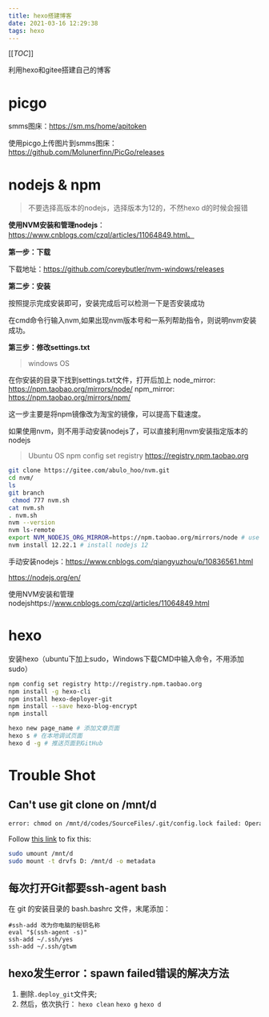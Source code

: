 ```yaml
---
title: hexo搭建博客
date: 2021-03-16 12:29:38
tags: hexo
---
```




[[_TOC_]]



利用hexo和gitee搭建自己的博客

<!--more-->

# picgo

smms图床：https://sm.ms/home/apitoken

使用picgo上传图片到smms图床：https://github.com/Molunerfinn/PicGo/releases

# nodejs & npm

> 不要选择高版本的nodejs，选择版本为12的，不然hexo d的时候会报错

**使用NVM安装和管理nodejs**：https://www.cnblogs.com/czql/articles/11064849.html。

**第一步：下载**

下载地址：https://github.com/coreybutler/nvm-windows/releases

**第二步：安装**

按照提示完成安装即可，安装完成后可以检测一下是否安装成功

在cmd命令行输入nvm,如果出现nvm版本号和一系列帮助指令，则说明nvm安装成功。

**第三步：修改settings.txt**

> windows OS

在你安装的目录下找到settings.txt文件，打开后加上 
node_mirror: https://npm.taobao.org/mirrors/node/ 
npm_mirror: https://npm.taobao.org/mirrors/npm/

这一步主要是将npm镜像改为淘宝的镜像，可以提高下载速度。

如果使用nvm，则不用手动安装nodejs了，可以直接利用nvm安装指定版本的nodejs
> Ubuntu OS
 npm config set registry https://registry.npm.taobao.org


```bash
git clone https://gitee.com/abulo_hoo/nvm.git
cd nvm/
ls
git branch
 chmod 777 nvm.sh
cat nvm.sh
. nvm.sh
nvm --version
nvm ls-remote
export NVM_NODEJS_ORG_MIRROR=https://npm.taobao.org/mirrors/node # use ali repo
nvm install 12.22.1 # install nodejs 12
```


手动安装nodejs：https://www.cnblogs.com/qiangyuzhou/p/10836561.html

https://nodejs.org/en/

使用NVM安装和管理nodejshttps://www.cnblogs.com/czql/articles/11064849.html

# hexo

安装hexo（ubuntu下加上sudo，Windows下载CMD中输入命令，不用添加sudo）

```bash
npm config set registry http://registry.npm.taobao.org 
npm install -g hexo-cli 
npm install hexo-deployer-git
npm install --save hexo-blog-encrypt
npm install 

hexo new page_name # 添加文章页面
hexo s # 在本地调试页面
hexo d -g # 推送页面到GitHub
```

# Trouble Shot

## Can't use git clone on /mnt/d
```bash
error: chmod on /mnt/d/codes/SourceFiles/.git/config.lock failed: Operation not permitted
```
Follow [this link](https://askubuntu.com/questions/1115564/wsl-ubuntu-distro-how-to-solve-operation-not-permitted-on-cloning-repository) to fix this:
```bash
sudo umount /mnt/d
sudo mount -t drvfs D: /mnt/d -o metadata
```

## 每次打开Git都要ssh-agent bash

在 git 的安装目录的 bash.bashrc 文件，末尾添加：

```
#ssh-add 改为你电脑的秘钥名称
eval "$(ssh-agent -s)"
ssh-add ~/.ssh/yes
ssh-add ~/.ssh/gtwm
```



## hexo发生error：spawn failed错误的解决方法

1. 删除`.deploy_git`文件夹;
2. 然后，依次执行：
   `hexo clean`
   `hexo g`
   `hexo d`